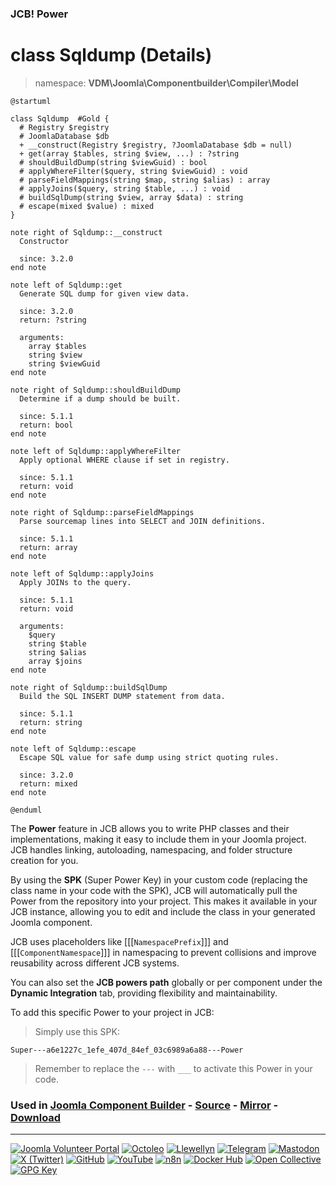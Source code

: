 ### JCB! Power
# class Sqldump (Details)
> namespace: **VDM\Joomla\Componentbuilder\Compiler\Model**

```uml
@startuml

class Sqldump  #Gold {
  # Registry $registry
  # JoomlaDatabase $db
  + __construct(Registry $registry, ?JoomlaDatabase $db = null)
  + get(array $tables, string $view, ...) : ?string
  # shouldBuildDump(string $viewGuid) : bool
  # applyWhereFilter($query, string $viewGuid) : void
  # parseFieldMappings(string $map, string $alias) : array
  # applyJoins($query, string $table, ...) : void
  # buildSqlDump(string $view, array $data) : string
  # escape(mixed $value) : mixed
}

note right of Sqldump::__construct
  Constructor

  since: 3.2.0
end note

note left of Sqldump::get
  Generate SQL dump for given view data.

  since: 3.2.0
  return: ?string
  
  arguments:
    array $tables
    string $view
    string $viewGuid
end note

note right of Sqldump::shouldBuildDump
  Determine if a dump should be built.

  since: 5.1.1
  return: bool
end note

note left of Sqldump::applyWhereFilter
  Apply optional WHERE clause if set in registry.

  since: 5.1.1
  return: void
end note

note right of Sqldump::parseFieldMappings
  Parse sourcemap lines into SELECT and JOIN definitions.

  since: 5.1.1
  return: array
end note

note left of Sqldump::applyJoins
  Apply JOINs to the query.

  since: 5.1.1
  return: void
  
  arguments:
    $query
    string $table
    string $alias
    array $joins
end note

note right of Sqldump::buildSqlDump
  Build the SQL INSERT DUMP statement from data.

  since: 5.1.1
  return: string
end note

note left of Sqldump::escape
  Escape SQL value for safe dump using strict quoting rules.

  since: 3.2.0
  return: mixed
end note

@enduml
```

The **Power** feature in JCB allows you to write PHP classes and their implementations,
making it easy to include them in your Joomla project. JCB handles linking, autoloading,
namespacing, and folder structure creation for you.

By using the **SPK** (Super Power Key) in your custom code (replacing the class name
in your code with the SPK), JCB will automatically pull the Power from the repository
into your project. This makes it available in your JCB instance, allowing you to edit
and include the class in your generated Joomla component.

JCB uses placeholders like [[[`NamespacePrefix`]]] and [[[`ComponentNamespace`]]] in
namespacing to prevent collisions and improve reusability across different JCB systems.

You can also set the **JCB powers path** globally or per component under the
**Dynamic Integration** tab, providing flexibility and maintainability.

To add this specific Power to your project in JCB:

> Simply use this SPK:
```
Super---a6e1227c_1efe_407d_84ef_03c6989a6a88---Power
```
> Remember to replace the `---` with `___` to activate this Power in your code.

### Used in [Joomla Component Builder](https://www.joomlacomponentbuilder.com) - [Source](https://git.vdm.dev/joomla/Component-Builder) - [Mirror](https://github.com/vdm-io/Joomla-Component-Builder) - [Download](https://git.vdm.dev/joomla/pkg-component-builder/releases)

---
[![Joomla Volunteer Portal](https://img.shields.io/badge/-Joomla-gold?logo=joomla)](https://volunteers.joomla.org/joomlers/1396-llewellyn-van-der-merwe "Join Llewellyn on the Joomla Volunteer Portal: Shaping the Future Together!") [![Octoleo](https://img.shields.io/badge/-Octoleo-black?logo=linux)](https://git.vdm.dev/octoleo "--quiet") [![Llewellyn](https://img.shields.io/badge/-Llewellyn-ffffff?logo=gitea)](https://git.vdm.dev/Llewellyn "Collaborate and Innovate with Llewellyn on Git: Building a Better Code Future!") [![Telegram](https://img.shields.io/badge/-Telegram-blue?logo=telegram)](https://t.me/Joomla_component_builder "Join Llewellyn and the Community on Telegram: Building Joomla Components Together!") [![Mastodon](https://img.shields.io/badge/-Mastodon-9e9eec?logo=mastodon)](https://joomla.social/@llewellyn "Connect and Engage with Llewellyn on Joomla Social: Empowering Communities, One Post at a Time!") [![X (Twitter)](https://img.shields.io/badge/-X-black?logo=x)](https://x.com/llewellynvdm "Join the Conversation with Llewellyn on X: Where Ideas Take Flight!") [![GitHub](https://img.shields.io/badge/-GitHub-181717?logo=github)](https://github.com/Llewellynvdm "Build, Innovate, and Thrive with Llewellyn on GitHub: Turning Ideas into Impact!") [![YouTube](https://img.shields.io/badge/-YouTube-ff0000?logo=youtube)](https://www.youtube.com/@OctoYou "Explore, Learn, and Create with Llewellyn on YouTube: Your Gateway to Inspiration!") [![n8n](https://img.shields.io/badge/-n8n-black?logo=n8n)](https://n8n.io/creators/octoleo "Effortless Automation and Impactful Workflows with Llewellyn on n8n!") [![Docker Hub](https://img.shields.io/badge/-Docker-grey?logo=docker)](https://hub.docker.com/u/llewellyn "Llewellyn on Docker: Containerize Your Creativity!") [![Open Collective](https://img.shields.io/badge/-Donate-green?logo=opencollective)](https://opencollective.com/joomla-component-builder "Donate towards JCB: Help Llewellyn financially so he can continue developing this great tool!") [![GPG Key](https://img.shields.io/badge/-GPG-blue?logo=gnupg)](https://git.vdm.dev/Llewellyn/gpg "Unlock Trust and Security with Llewellyn's GPG Key: Your Gateway to Verified Connections!")